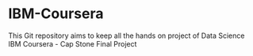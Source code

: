 # IBM-Coursera


This Git repository aims to keep all the hands on project of Data Science IBM Coursera - Cap Stone Final Project
